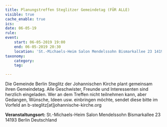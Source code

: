 ```yaml
---
title: Planungstreffen Steglitzer Gemeindetag (FÜR ALLE)
visible: true
cache_enable: true
ics: 
date: 06-05-19
rule: 
event:
	start: 06-05-2019 19:00
	end: 06-05-2019 20:30
	location: 'St.-Michaels-Heim Salon Mendelssohn Bismarkallee 23 14193 Berlin Deutschland'
taxonomy:
	category: 
	tag: 

---
```

Die Gemeinde Berlin Steglitz der Johannischen Kirche plant gemeinsam ihren Gemeindetag. Alle Geschwister, Freunde und Interessenten sind herzlich eingeladen. Wer an dem Treffen nicht teilnehmen kann, aber Gedangen, Wünsche, Ideen usw. einbringen möchte, sendet diese bitte im Vorfeld an b-steglitz[at]johannische-kirche.org


**Veranstaltungsort:** St.-Michaels-Heim
Salon Mendelssohn
Bismarkallee 23
14193 Berlin
Deutschland

